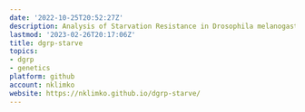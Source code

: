 ```yaml
---
date: '2022-10-25T20:52:27Z'
description: Analysis of Starvation Resistance in Drosophila melanogaster
lastmod: '2023-02-26T20:17:06Z'
title: dgrp-starve
topics:
- dgrp
- genetics
platform: github
account: nklimko
website: https://nklimko.github.io/dgrp-starve/
---
```


